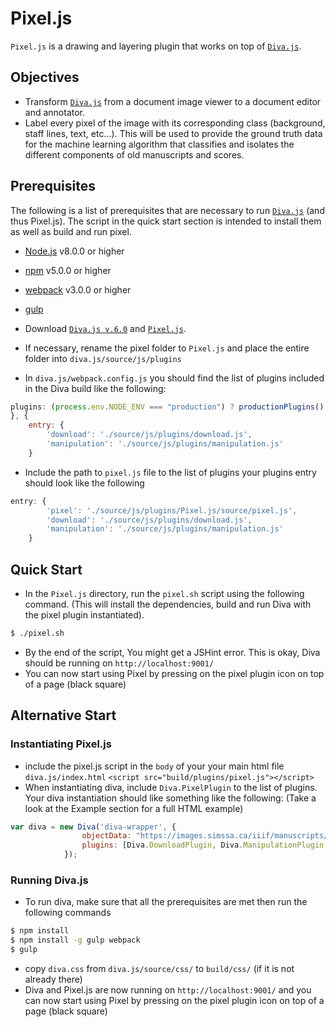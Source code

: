 # Pixel.js
```Pixel.js``` is a drawing and layering plugin that works on top of [```Diva.js```](https://github.com/DDMAL/diva.js). 

## Objectives
- Transform [```Diva.js```](https://github.com/DDMAL/diva.js) from a document image viewer to a document editor and annotator.
- Label every pixel of the image with its corresponding class (background, staff lines, text, etc...). This will be used to provide the ground truth data for the machine learning algorithm that classifies and isolates the different components of old manuscripts and scores.

## Prerequisites
The following is a list of prerequisites that are necessary to run [```Diva.js```](https://github.com/DDMAL/diva.js) (and thus Pixel.js). The script in the quick start section is intended to install them as well as build and run pixel.
- [Node.js](https://github.com/nodesource/distributions#debinstall) v8.0.0 or higher
- [npm](https://www.npmjs.com/get-npm) v5.0.0 or higher
- [webpack](https://webpack.js.org/guides/installation/) v3.0.0 or higher
- [gulp](https://www.npmjs.com/package/gulp)

- Download [```Diva.js v.6.0```](https://github.com/DDMAL/diva.js/tree/develop-diva6) and [```Pixel.js```](https://github.com/DDMAL/Pixel.js/tree/develop).
- If necessary, rename the pixel folder to ```Pixel.js``` and place the entire folder into `diva.js/source/js/plugins`
- In `diva.js/webpack.config.js` you should find the list of plugins included in the Diva build like the following:

``` js
plugins: (process.env.NODE_ENV === "production") ? productionPlugins() : developmentPlugins()
}, {
    entry: {
        'download': './source/js/plugins/download.js',
        'manipulation': './source/js/plugins/manipulation.js'
    }
```
- Include the path to ```pixel.js``` file to the list of plugins your plugins entry should look like the following
``` js
entry: {
        'pixel': './source/js/plugins/Pixel.js/source/pixel.js',
        'download': './source/js/plugins/download.js',
        'manipulation': './source/js/plugins/manipulation.js'
    }
```

## Quick Start
- In the ```Pixel.js``` directory, run the `pixel.sh` script using the following command. (This will install the dependencies, build and run Diva with the pixel plugin instantiated).
```bash
$ ./pixel.sh
``` 
- By the end of the script, You might get a JSHint error. This is okay, Diva should be running on ```http://localhost:9001/``` 
- You can now start using Pixel by pressing on the pixel plugin icon on top of a page (black square)

## Alternative Start
### Instantiating Pixel.js
- include the pixel.js script in the `body` of your your main html file `diva.js/index.html` ```<script src="build/plugins/pixel.js"></script>```
- When instantiating diva, include `Diva.PixelPlugin` to the list of plugins. Your diva instantiation should like something like the following: (Take a look at the Example section for a full HTML example)
``` js
var diva = new Diva('diva-wrapper', {
                objectData: "https://images.simssa.ca/iiif/manuscripts/cdn-hsmu-m2149l4/manifest.json",
                plugins: [Diva.DownloadPlugin, Diva.ManipulationPlugin, Diva.PixelPlugin]
            });
```

### Running Diva.js
- To run diva, make sure that all the prerequisites are met then run the following commands
```bash
$ npm install 
$ npm install -g gulp webpack
$ gulp
```
- copy `diva.css` from `diva.js/source/css/` to `build/css/` (if it is not already there)
- Diva and Pixel.js are now running on ```http://localhost:9001/``` and you can now start using Pixel by pressing on the pixel plugin icon on top of a page (black square)
